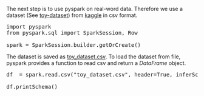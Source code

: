 The next step is to use pyspark on real-word data. Therefore we use a dataset (See [toy-dataset](https://www.kaggle.com/datasets/carlolepelaars/toy-dataset)) from [kaggle](https://www.kaggle.com) in csv format.

<pre class="file" data-filename="step4.py" data-target="replace">
import pyspark
from pyspark.sql import SparkSession, Row

spark = SparkSession.builder.getOrCreate()
</pre>

The dataset is saved as [toy_dataset.csv](toy_dataset.csv). To load the dataset from file, pyspark provides a function to read csv and return a _DataFrame_ object.

<pre class="file" data-filename="step4.py" data-target="append">
df  = spark.read.csv("toy_dataset.csv", header=True, inferSchema=True)

df.printSchema()
</pre>
